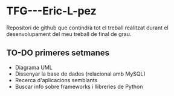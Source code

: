 # TFG---Eric-L-pez
Repositori de github que contindrà tot el treball realitzat durant el desenvolupament del meu treball de final de grau. 

## TO-DO primeres setmanes
- Diagrama UML
- Dissenyar la base de dades (relacional amb MySQL)
- Recerca d'aplicacions semblants
- Buscar info sobre frameworks i llibreries de Python
